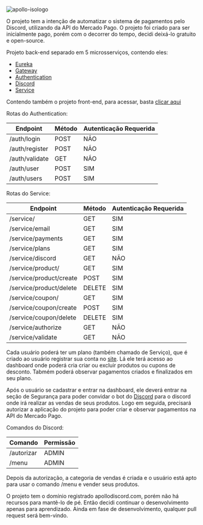 ![apollo-isologo](https://github.com/Vinnih-1/Apollo/assets/59892753/dc6dad52-3a8f-43b0-90f8-26296012e6e2)

O projeto tem a intenção de automatizar o sistema de pagamentos pelo Discord, utilizando da API do Mercado Pago. O projeto foi criado para ser inicialmente pago, porém com o decorrer do tempo, decidi deixá-lo gratuito e open-source.

Projeto back-end separado em 5 microsserviços, contendo eles:

- [Eureka](https://github.com/Vinnih-1/Apollo/tree/develop/ApolloEureka)
- [Gateway](https://github.com/Vinnih-1/Apollo/tree/develop/Gateway)
- [Authentication](https://github.com/Vinnih-1/Apollo/tree/develop/Authentication)
- [Discord](https://github.com/Vinnih-1/Apollo/tree/develop/Discord)
- [Service](https://github.com/Vinnih-1/Apollo/tree/develop/Service)

Contendo também o projeto front-end, para acessar, basta [clicar aqui](https://github.com/Vinnih-1/Apollo-Website)

Rotas do Authentication:

| Endpoint | Método | Autenticação Requerida |
|---------------|--------------|---------------|
| /auth/login   | POST         | NÃO           |
| /auth/register| POST         | NÃO           |
| /auth/validate| GET          | NÃO           |
| /auth/user    | POST         | SIM           |
| /auth/users   | POST         | SIM           |

Rotas do Service:

| Endpoint | Método | Autenticação Requerida |
|-------------------------|--------------|---------------|
| /service/               | GET          | SIM           |
| /service/email          | GET          | SIM           |
| /service/payments       | GET          | SIM           |
| /service/plans          | GET          | SIM           |
| /service/discord        | GET          | NÃO           |
| /service/product/       | GET          | SIM           |
| /service/product/create | POST         | SIM           |
| /service/product/delete | DELETE       | SIM           |
| /service/coupon/        | GET          | SIM           |
| /service/coupon/create  | POST         | SIM           |
| /service/coupon/delete  | DELETE       | SIM           |
| /service/authorize      | GET          | NÃO           |
| /service/validate       | GET          | NÃO           |

Cada usuário poderá ter um plano (também chamado de Serviço), que é criado ao usuário registrar sua conta no [site](https://github.com/Vinnih-1/Apollo-Website). Lá ele terá acesso ao dashboard onde poderá cria criar ou excluir produtos ou cupons de desconto. Tabmém poderá observar pagamentos criados e finalizados em seu plano.

Após o usuário se cadastrar e entrar na dashboard, ele deverá entrar na seção de Segurança para poder convidar o bot do [Discord](https://github.com/Vinnih-1/Apollo/tree/develop/Discord) para o discord onde irá realizar as vendas de seus produtos. Logo em seguida, precisará autorizar a aplicação do projeto para poder criar e observar pagamentos na API do Mercado Pago.

Comandos do Discord:

| Comando      | Permissão    |
|--------------|--------------|
| /autorizar   | ADMIN        |
| /menu        | ADMIN        |

Depois da autorização, a categoria de vendas é criada e o usuário está apto para usar o comando /menu e vender seus produtos.

O projeto tem o domínio registrado apollodiscord.com, porém não há recursos para mantê-lo de pé. Então decidi continuar o desenvolvimento apenas para aprendizado.
Ainda em fase de desenvolvimento, qualquer pull request será bem-vindo.
